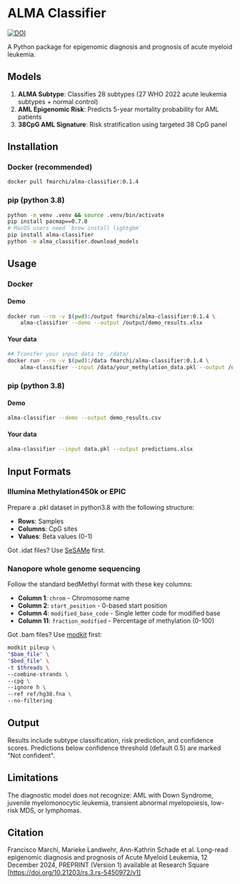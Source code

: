 # ALMA Classifier

[![DOI](https://zenodo.org/badge/DOI/10.5281/zenodo.15636415.svg)](https://doi.org/10.5281/zenodo.15636415)

A Python package for epigenomic diagnosis and prognosis of acute myeloid leukemia.

## Models

1. **ALMA Subtype**: Classifies 28 subtypes (27 WHO 2022 acute leukemia subtypes + normal control)
2. **AML Epigenomic Risk**: Predicts 5-year mortality probability for AML patients
3. **38CpG AML Signature**: Risk stratification using targeted 38 CpG panel

## Installation

### Docker (recommended)

```bash
docker pull fmarchi/alma-classifier:0.1.4
```

### pip (python 3.8)

```bash
python -m venv .venv && source .venv/bin/activate
pip install pacmap==0.7.0
# MacOS users need `brew install lightgbm`
pip install alma-classifier
python -m alma_classifier.download_models
```

## Usage

### Docker

#### Demo
```bash
docker run --rm -v $(pwd):/output fmarchi/alma-classifier:0.1.4 \
    alma-classifier --demo --output /output/demo_results.xlsx
```
#### Your data

```bash
## Transfer your input data to ./data/
docker run --rm -v $(pwd):/data fmarchi/alma-classifier:0.1.4 \
    alma-classifier --input /data/your_methylation_data.pkl --output /data/results.xlsx
```

### pip (python 3.8)
#### Demo
```bash
alma-classifier --demo --output demo_results.csv
```
#### Your data
```bash
alma-classifier --input data.pkl --output predictions.xlsx
```

## Input Formats

### Illumina Methylation450k or EPIC
Prepare a .pkl dataset in python3.8 with the following structure:

- **Rows**: Samples
- **Columns**: CpG sites
- **Values**: Beta values (0-1)

Got .idat files? Use [SeSAMe](https://github.com/zwdzwd/sesame) first.

### Nanopore whole genome sequencing
Follow the standard bedMethyl format with these key columns:

- **Column 1**: `chrom` - Chromosome name
- **Column 2**: `start_position` - 0-based start position  
- **Column 4**: `modified_base_code` - Single letter code for modified base
- **Column 11**: `fraction_modified` - Percentage of methylation (0-100)

Got .bam files? Use [modkit](https://nanoporetech.github.io/modkit/intro_pileup.html) first:

```bash
modkit pileup \
"$bam_file" \
"$bed_file" \
-t $threads \
--combine-strands \
--cpg \
--ignore h \
--ref ref/hg38.fna \
--no-filtering
```

## Output

Results include subtype classification, risk prediction, and confidence scores. Predictions below confidence threshold (default 0.5) are marked "Not confident".

## Limitations

The diagnostic model does not recognize: AML with Down Syndrome, juvenile myelomonocytic leukemia, transient abnormal myelopoiesis, low-risk MDS, or lymphomas.

## Citation

Francisco Marchi, Marieke Landwehr, Ann-Kathrin Schade et al. Long-read epigenomic diagnosis and prognosis of Acute Myeloid Leukemia, 12 December 2024, PREPRINT (Version 1) available at Research Square [https://doi.org/10.21203/rs.3.rs-5450972/v1]
